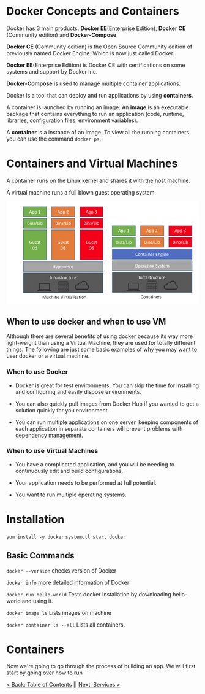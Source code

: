 # Docker Concepts and Containers

Docker has 3 main products. **Docker EE**(Enterprise Edition), **Docker CE** (Community edition) and **Docker-Compose**.

**Docker CE** (Community edition) is the Open Source Community edition of previously named Docker Engine. Which is now just called Docker.

**Docker EE**(Enterprise Edition) is Docker CE with certifications on some systems and support by Docker Inc.

**Docker-Compose** is used to manage multiple container applications.


Docker is a tool that can deploy and run applications by using **containers**.

A container is launched by running an image. An **image** is an executable package that contains everything to run an application (code, runtime, libraries, configuration files, environment variables).

A **container** is a instance of an image. To view all the running containers you can use the command `docker ps`.


# Containers and Virtual Machines

A container runs on the Linux kernel and shares it with the host machine.

A virtual machine runs a full blown guest operating system.

![docker01](https://github.com/sxcdennis/Docker/blob/master/images/docker01.png?raw=true)

## When to use docker and when to use VM

Although there are several benefits of using docker because its way more light-weight than using a Virtual Machine, they are used for totally different things. The following are just some basic examples of why you may want to user docker or a virtual machine.

### When to use Docker

- Docker is great for test environments. You can skip the time for installing and configuring and easily dispose environments.


- You can also quickly pull images from Docker Hub if you wanted to get a solution quickly for you environment.

- You can run multiple applications on one server, keeping components of each application in separate containers will prevent problems with dependency management.

### When to use Virtual Machines

- You have a complicated application, and you will be needing to continuously edit and build configurations.

- Your application needs to be performed at full potential.

- You want to run multiple operating systems.

# Installation

`yum install -y docker`
`systemctl start docker`

## Basic Commands

`docker --version` checks version of Docker

`docker info` more detailed information of Docker

`docker run hello-world` Tests docker Installation by downloading hello-world and using it.

`docker image ls` Lists images on machine

`docker container ls --all` Lists all containers.

# Containers

Now we're going to go through the process of building an app. We will first start by going over how to run

















[< Back: Table of Contents](https://github.com/sxcdennis/Docker) || [Next: Services >](https://github.com/sxcdennis/Docker/blob/master/services.md)
